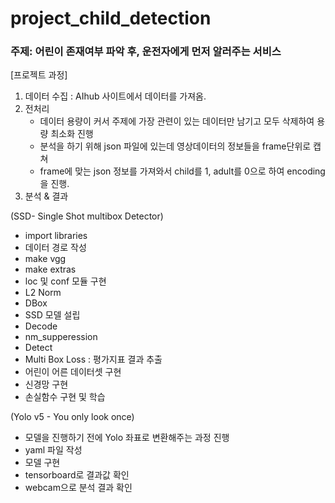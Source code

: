 # project_child_detection

### 주제: 어린이 존재여부 파악 후, 운전자에게 먼저 알러주는 서비스

[프로젝트 과정]

1. 데이터 수집 : AIhub 사이트에서 데이터를 가져옴.
2. 전처리
   - 데이터 용량이 커서 주제에 가장 관련이 있는 데이터만 남기고 모두 삭제하여 용량 최소화 진행
   - 분석을 하기 위해 json 파일에 있는데 영상데이터의 정보들을 frame단위로 캡쳐
   - frame에 맞는 json 정보를 가져와서 child를 1, adult를 0으로 하여 encoding을 진행.
3. 분석 & 결과
  
(SSD- Single Shot multibox Detector)
  - import libraries
  - 데이터 경로 작성
  - make vgg
  - make extras
  - loc 및 conf 모듈 구현
  - L2 Norm
  - DBox
  - SSD 모델 설립
  - Decode
  - nm_supperession
  - Detect
  - Multi Box Loss : 평가지표 결과 추출
  - 어린이 어른 데이터셋 구현
  - 신경망 구현
  - 손실함수 구현 및 학습
  
(Yolo v5 - You only look once)
  - 모델을 진행하기 전에 Yolo 좌표로 변환해주는 과정 진행
  - yaml 파일 작성
  - 모델 구현
  - tensorboard로 결과값 확인
  - webcam으로 분석 결과 확인
